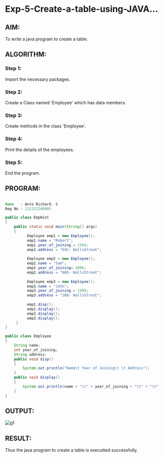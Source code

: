 # Exp-5-Create-a-table-using-JAVA...

## AIM:

To write a java program to create a table.

## ALGORITHM:

### Step 1:

Import the necessary packages.

### Step 2:

Create a Class named 'Employee' which has data members.

### Step 3:

Create methods in the class 'Employee'.

### Step 4:

Print the details of the employees.

### Step 5:

End the program.

## PROGRAM:

```java

Name   : Anto Richard. S
Reg No : 212221240005

public class EmpHist 
{ 
    public static void main(String[] args) 
    { 
          Employee emp1 = new Employee(); 
          emp1.name = "Robert"; 
          emp1.year_of_joining = 1994; 
          emp1.address = "64C- WallsStreat";
          
          Employee emp2 = new Employee(); 
          emp2.name = "Sam"; 
          emp2.year_of_joining= 2000; 
          emp2.address = "68D- WallsStreat";
          
          Employee emp3 = new Employee(); 
          emp3.name = "John"; 
          emp3.year_of_joining = 1999; 
          emp3.address = "26B- WallsStreat"; 
          
          emp1.disp(); 
          emp1.display(); 
          emp2.display(); 
          emp3.display(); 
     } 
}

public class Employee 
{ 
    String name; 
    int year_of_joining; 
    String address; 
    public void disp() 
    { 
        System.out.println("Name\t Year of Joining\t \t Address"); 
    } 
    public void display() 
    { 
        System.out.println(name + "\t" + year_of_joining + "\t" + "\t" + address); 
    } 
}

```

## OUTPUT:

![g1](https://github.com/anto-richard/Exp-5-Create-a-table-using-JAVA/assets/93427534/5263fade-b0de-4f48-a612-845f47f67260)


## RESULT:

Thus the java program to create a table is executted successfully.
